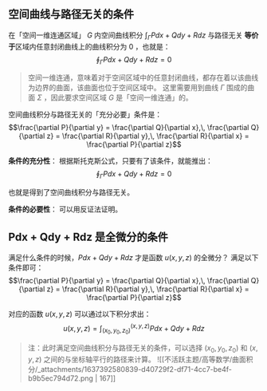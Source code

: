 
## 空间曲线与路径无关的条件
在「空间一维连通区域」 $G$  内空间曲线积分 $\int_\Gamma Pdx + Qdy + Rdz$  与路径无关
**等价于**区域内任意封闭曲线上的曲线积分为 $0$ ，也就是：
$$\oint_\Gamma Pdx + Qdy + Rdz = 0$$

> 空间一维连通，意味着对于空间区域中的任意封闭曲线，都存在着以该曲线为边界的曲面，该曲面也位于空间区域中。
> 这里需要用到曲线 $\Gamma$  围成的曲面 $\Sigma$ ，因此要求空间区域 $G$  是「空间一维连通」的。


空间曲线积分与路径无关的「充分必要」条件是：
$$\frac{\partial P}{\partial y} = \frac{\partial Q}{\partial x},\,
\frac{\partial Q}{\partial z} = \frac{\partial R}{\partial y},\,
\frac{\partial R}{\partial x} = \frac{\partial P}{\partial z}$$

**条件的充分性**：
根据斯托克斯公式，只要有了该条件，就能推出：
$$\oint_\Gamma Pdx + Qdy + Rdz = 0$$

也就是得到了空间曲线积分与路径无关。

**条件的必要性**：
可以用反证法证明。


## Pdx + Qdy + Rdz 是全微分的条件
满足什么条件的时候，$Pdx + Qdy + Rdz$  才是函数 $u(x,y,z)$  的全微分？
满足以下条件即可：
$$\frac{\partial P}{\partial y} = \frac{\partial Q}{\partial x},\,
\frac{\partial Q}{\partial z} = \frac{\partial R}{\partial y},\,
\frac{\partial R}{\partial x} = \frac{\partial P}{\partial z}$$

对应的函数 $u(x,y,z)$  可以通过以下积分求出：
$$u(x,y,z) = \int_{(x_0, y_0, z_0)}^{(x,y,z)} Pdx + Qdy + Rdz$$

> 注：此时满足空间曲线积分与路径无关的条件，可以选择 $(x_0, y_0, z_0)$  和 $(x,y,z)$  之间的与坐标轴平行的路径来计算。
> ![[不活跃主题/高等数学/曲面积分/_attachments/1637392580839-d40729f2-df71-4cc7-be4f-b9b5ec794d72.png | 167]]


